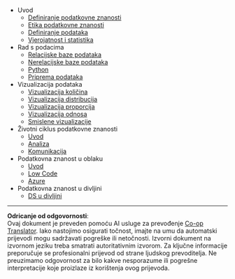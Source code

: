 <!--
CO_OP_TRANSLATOR_METADATA:
{
  "original_hash": "3767555b3cc28a2865c79202f4374204",
  "translation_date": "2025-08-30T18:21:33+00:00",
  "source_file": "docs/_sidebar.md",
  "language_code": "hr"
}
-->
- Uvod
  - [Definiranje podatkovne znanosti](../1-Introduction/01-defining-data-science/README.md)
  - [Etika podatkovne znanosti](../1-Introduction/02-ethics/README.md)
  - [Definiranje podataka](../1-Introduction/03-defining-data/README.md)
  - [Vjerojatnost i statistika](../1-Introduction/04-stats-and-probability/README.md)
- Rad s podacima
  - [Relacijske baze podataka](../2-Working-With-Data/05-relational-databases/README.md)
  - [Nerelacijske baze podataka](../2-Working-With-Data/06-non-relational/README.md)
  - [Python](../2-Working-With-Data/07-python/README.md)
  - [Priprema podataka](../2-Working-With-Data/08-data-preparation/README.md)
- Vizualizacija podataka
  - [Vizualizacija količina](../3-Data-Visualization/09-visualization-quantities/README.md)
  - [Vizualizacija distribucija](../3-Data-Visualization/10-visualization-distributions/README.md)
  - [Vizualizacija proporcija](../3-Data-Visualization/11-visualization-proportions/README.md)
  - [Vizualizacija odnosa](../3-Data-Visualization/12-visualization-relationships/README.md)
  - [Smislene vizualizacije](../3-Data-Visualization/13-meaningful-visualizations/README.md)
- Životni ciklus podatkovne znanosti
  - [Uvod](../4-Data-Science-Lifecycle/14-Introduction/README.md)
  - [Analiza](../4-Data-Science-Lifecycle/15-analyzing/README.md)
  - [Komunikacija](../4-Data-Science-Lifecycle/16-communication/README.md)
- Podatkovna znanost u oblaku
  - [Uvod](../5-Data-Science-In-Cloud/17-Introduction/README.md)
  - [Low Code](../5-Data-Science-In-Cloud/18-Low-Code/README.md)
  - [Azure](../5-Data-Science-In-Cloud/19-Azure/README.md)
- Podatkovna znanost u divljini
  - [DS u divljini](../6-Data-Science-In-Wild/README.md)

---

**Odricanje od odgovornosti**:  
Ovaj dokument je preveden pomoću AI usluge za prevođenje [Co-op Translator](https://github.com/Azure/co-op-translator). Iako nastojimo osigurati točnost, imajte na umu da automatski prijevodi mogu sadržavati pogreške ili netočnosti. Izvorni dokument na izvornom jeziku treba smatrati autoritativnim izvorom. Za ključne informacije preporučuje se profesionalni prijevod od strane ljudskog prevoditelja. Ne preuzimamo odgovornost za bilo kakve nesporazume ili pogrešne interpretacije koje proizlaze iz korištenja ovog prijevoda.